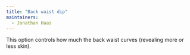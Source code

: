 ```yaml
---
title: "Back waist dip"
maintainers:
  - Jonathan Haas
---
```


This option controls how much the back waist curves (revealing more or less skin).



